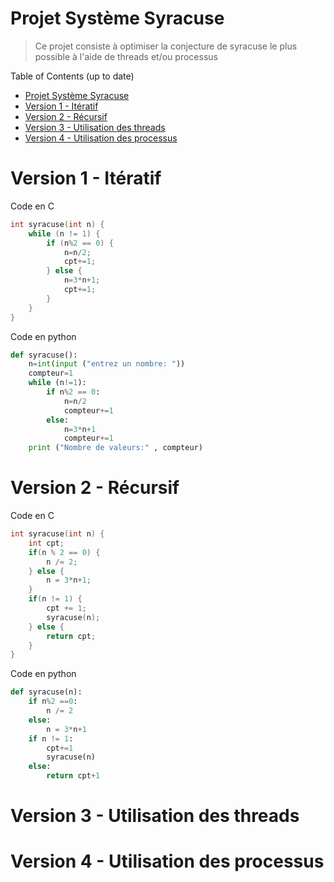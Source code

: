 # Projet Système Syracuse

> Ce projet consiste à optimiser la conjecture de syracuse le plus possible à l'aide de threads et/ou processus

Table of Contents (up to date)
- [Projet Système Syracuse](#projet-syst%c3%a8me-syracuse)
- [Version 1 - Itératif](#version-1---it%c3%a9ratif)
- [Version 2 - Récursif](#version-2---r%c3%a9cursif)
- [Version 3 - Utilisation des threads](#version-3---utilisation-des-threads)
- [Version 4 - Utilisation des processus](#version-4---utilisation-des-processus)

# Version 1 - Itératif
Code en C
```C
int syracuse(int n) {
    while (n != 1) {
        if (n%2 == 0) {
            n=n/2;
            cpt+=1;
        } else {
            n=3*n+1;
            cpt+=1;
        }
    }
}
```
Code en python
```python
def syracuse():
    n=int(input ("entrez un nombre: "))
    compteur=1
    while (n!=1):
        if n%2 == 0:
            n=n/2
            compteur+=1
        else:
            n=3*n+1
            compteur+=1
    print ("Nombre de valeurs:" , compteur)
```
# Version 2 - Récursif
Code en C
```C
int syracuse(int n) {
    int cpt;
    if(n % 2 == 0) {
        n /= 2;
    } else {
        n = 3*n+1;
    }
    if(n != 1) {
        cpt += 1;
        syracuse(n);
    } else {
        return cpt;
    }
}
```
Code en python
```python
def syracuse(n):
    if n%2 ==0:
        n /= 2
    else:
        n = 3*n+1
    if n != 1:
        cpt+=1
        syracuse(n)
    else:
        return cpt+1
```
# Version 3 - Utilisation des threads

# Version 4 - Utilisation des processus

